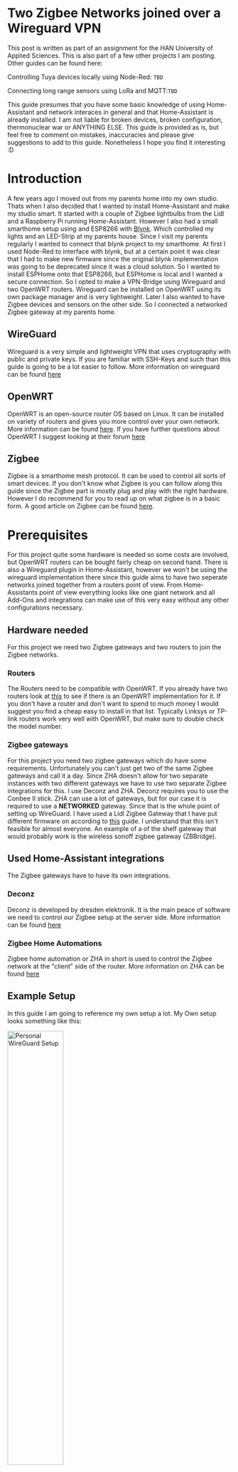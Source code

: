 # Two Zigbee Networks joined over a Wireguard VPN
This post is written as part of an assignment for the HAN University of Applied Sciences. This is also part of a few other projects I am posting.
Other guides can be found here:

Controlling Tuya devices locally using Node-Red: `TBD`

Connecting long range sensors using LoRa and MQTT:`TBD`

This guide presumes that you have some basic knowledge of using Home-Assistant and network interaces in general and that Home-Assistant is already installed. I am not liable for broken devices, broken configuration, thermonuclear war or ANYTHING ELSE. This guide is provided as is, but feel free to comment on mistakes, inaccuracies and please give suggestions to add to this guide. Nonetheless I hope you find it interesting :D

# Introduction

A few years ago I moved out from my parents home into my own studio. Thats when I also decided that I wanted to install Home-Assistant and make my studio smart. It started with a couple of Zigbee lightbulbs from the Lidl and a Raspberry Pi running Home-Assistant. However I also had a small smarthome setup using and ESP8266 with [Blynk](https://blynk.io/getting-started). Which controlled my lights and an LED-Strip at my parents house. Since I visit my parents regularly I wanted to connect that blynk project to my smarthome. At first I used Node-Red to interface with blynk, but at a certain point it was clear that I had to make new firmware since the original blynk implementation was going to be deprecated since it was a cloud solution. So I wanted to install ESPHome onto that ESP8266, but ESPHome is local and I wanted a secure connection. So I opted to make a VPN-Bridge using Wireguard and two OpenWRT routers. Wireguard can be installed on OpenWRT using its own package manager and is very lightweight. Later I also wanted to have Zigbee devices and sensors on the other side. So I connected a networked Zigbee gateway at my parents home.

## WireGuard
Wireguard is a very simple and lightweight VPN that uses cryptography with public and private keys. If you are familiar with SSH-Keys and such than this guide is going to be a lot easier to follow. More information on wireguard can be found [here](https://www.wireguard.com/)

## OpenWRT
OpenWRT is an open-source router OS based on Linux. It can be installed on variety of routers and gives you more control over your own network. More information can be found [here](https://openwrt.org/). If you have further questions about OpenWRT I suggest looking at their forum [here](https://forum.openwrt.org/)

## Zigbee
Zigbee is a smarthome mesh protocol. It can be used to control all sorts of smart devices. If you don't know what Zigbee is you can follow along this guide since the Zigbee part is mostly plug and play with the right hardware. However I do recommend for you to read up on what zigbee is in a basic form. A good article on Zigbee can be found [here](https://www.techtarget.com/iotagenda/definition/ZigBee).

# Prerequisites
For this project quite some hardware is needed so some costs are involved, but OpenWRT routers can be bought fairly cheap on second hand. There is also a Wireguard plugin in Home-Assistant, however we won't be using the wireguard implementation there since this guide aims to have two seperate networks joined together from a routers point of view. From Home-Assistants point of view everything looks like one giant network and all Add-Ons and integrations can make use of this very easy without any other configurations necessary.

## Hardware needed
For this project we need two Zigbee gateways and two routers to join the Zigbee networks.

### Routers
The Routers need to be compatible with OpenWRT. If you already have two routers look at [this](https://openwrt.org/supported_devices) to see if there is an OpenWRT implementation for it. If you don't have a router and don't want to spend to much money I would suggest you find a cheap easy to install in that list. Typically Linksys or TP-link routers work very well with OpenWRT, but make sure to double check the model number.

### Zigbee gateways
For this project you need two zigbee gateways which do have some requirements. Unfortunately you can't just get two of the same Zigbee gateways and call it a day. Since ZHA doesn't allow for two separate instances with two different gateways we have to use two separate Zigbee integrations for this. I use Deconz and ZHA. Deconz requires you to use the Conbee II stick. ZHA can use a lot of gateways, but for our case it is required to use a **NETWORKED** gateway. Since that is the whole point of setting up WireGuard. I have used a Lidl Zigbee Gateway that I have put different firmware on according to [this](https://paulbanks.org/projects/lidl-zigbee/ha/) guide. I understand that this isn't feasible for almost everyone. An example of a of the shelf gateway that would probably work is the wireless sonoff zigbee gateway (ZBBridge).

## Used Home-Assistant integrations
The Zigbee gateways have to have its own integrations.
### Deconz
Deconz is developed by dresden elektronik. It is the main peace of software we need to control our Zigbee setup at the server side. More information can be found [here](https://www.home-assistant.io/integrations/deconz/)
### Zigbee Home Automations
Zigbee home automation or ZHA in short is used to control the Zigbee network at the "client" side of the router. More information on ZHA can be found [here]()
## Example Setup
In this guide I am going to reference my own setup a lot. My Own setup looks something like this:

<img src="./pics/Network.png" alt="Personal WireGuard Setup" width="50%" height ="50%">

While wireguard itself doesn't use server and client terminology, but always talks about peers. This setup is using a "server client" configuration. Where the router in my studio is used as a "server". The only difference is that the Server needs a port directly to access the internet. However this is safe since all data is encrypted and there is no direct access from the outside to either routers.

I opted to do it in this way since the "client" peer is behind another router that is used by my parents. I have also set it up this way so I don't have access to my parents devices remotely from my studio and other smart devices since I respect their privacy.

Many thanks to the people who originally helped me on the OpenWRT Forums: [Gopten](https://forum.openwrt.org/u/gopten/summary) and [vgaetera](https://forum.openwrt.org/u/vgaetera/summary).
Link to the original thread where I asked on the OpenWRT forum can be found [here](https://forum.openwrt.org/t/connect-two-routers-with-a-vpn-over-the-internet/114216/4)

# Step 1 - Install OpenWRT
This step is highly dependent on your own setup. I recommend to visit the OpenWRT Supported devices page and look up your router and compatibility [here](https://openwrt.org/supported_devices) and look at the Table of Hardware Section. If you don't have a router yet I would suggest to get a compatible one and look at the installation steps first. It is easiest to get two of the same routers since that makes the installation process same twice.

## Example Setup
In my own setup I used two TP-Link Archer C7 (AC1750) Ver 5.0. The support page mentioned that the firmware can be installed using the firmware uploader in TP-Links own software. So that is what we will do. Do note that there are different versions of this router so keep that in mind everything from V2.0 to V5.0 should be fine. Just download the right one for your router. I have the V5.0 So that is what i'll be using

This tutorial on Youtube is for the Archer A7 but describes the same setup for using the TP-Link interface. If you prefer video you can watch it [here](https://www.youtube.com/watch?v=wrREvRUD9Ng) All credits go to **Behfor**.

The steps I used are the same but I will give a brief summary here:

1. Download the OpenWRT `factor.bin` and `sysupgrade.bin` for your router.
2. Go to your TP-Link Router page by going to the IP-Address of your router usually something like `192.168.0.1` or `192.168.1.1`
3. Go to `Advanced -> System Tools -> Firmware Upgrade` Upload the OpenWRT `factory.bin` and wait.
4. Go to the router page again `192.168.1.1` is standard for OpenWRT. And you should be greeted with a login prompt for OpenWRT. Set your password for OpenWRT
5. Go to `System -> Backup/ Flash Firmware -> Flash new firmware image` Here you should upload the `sysupgrade.bin`. OpenWRT should now be installed. Congratulations you have OpenWRT
6. Since you are going to connect the routers It is important that the IP-addresses that the routers are going to use are different for each network. Go to `Interfaces -> LAN -> Edit -> IPv4 Address` and change the ip address to something other than `192.168.1.X`.\
   For example you can use `192.168.2.1`. I use `192.168.3.1` since the `2`one is already in use in my own network.

# Step 2 - Install and Setup Wireguard
Installing Wireguard is probably the most difficult thing to do in this guide. This part is a mirror of [this](https://openwrt.org/docs/guide-user/services/vpn/wireguard/server) guide. But I am aiming to give some more explanation on what this guide is doing. Feel free to correct any information that might be wrong. 

So I am going to give some explanation on what we are doing here. You can skip this, but I would not recommend it. Wireguard uses a public and private key cryptography combination in order for secure communication between peers. Every peer has its own pair of  aprivate key and a public key. This kind of cryptography is also used very widely in SSH and HTTPS for example. Additionally we are also going to generate a pre-shared key for a layer of extra security. While it is not necessary it is not harder to add this to the setup and is also used in the guide above

**WARNING DO NOT SHARE THE PRIVATE AND PRESHARED KEYS THAT ARE ABOUT TO BE GENERATEd. DO NOT POST THEM. DO NOT SEND THEM OVER THE INTERNET. THE BEST METHOD IS STORE THEM LOCALLY OR EVEN WRITE THEM DOWN BY HAND AND ERASE THEM LATER. LEAKING THESE KEYS WILL DEFEAT THE POINT OF SECURITY**

Before we are going to place both routers at different locations connected to the internet. I Would suggest to connect the routers first and later change the IP-Address for where wireguard has to connect to. This way you don't have to move or drive somewhere everytime something goes wrong.\
Every Step here is described by using the commandline of OpenWRT. So we have to enable SSH so we have access to our router from a pc.\
To enable SSH in the routers interface we go to `System -> Administration -> SSH Acess` Here you can turn on SSH access.\
**DO NOT SET YOUR ACCESS TO WAN ON PORT 22 WITHOUT A PASSWORD.**\
Set the `Interface` to `lan` and choose a port. Port `22` is standard. Tick `Allow SSH password authentication` and `Allow root logins with password`. We are only logging in from our own network. Beware that anyone who know the password of your router and is connected to your Wifi or Ethernet can login into your router this way.

Open up a terminal client on Windows,Mac or Linux and type in `ssh root@"Your routers ip-address"` Most of the time it will look like this `ssh root@192.168.1.1`\
Type your password and you should be welcomed by something like this. (I have obfuscated some information)

```bash
BusyBox vX.XX (XXXX-XX-XX XX:XX:XX UTC) built-in shell (ash)

  _______                     ________        __
 |       |.-----.-----.-----.|  |  |  |.----.|  |_
 |   -   ||  _  |  -__|     ||  |  |  ||   _||   _|
 |_______||   __|_____|__|__||________||__|  |____|
          |__| W I R E L E S S   F R E E D O M
 -----------------------------------------------------
 OpenWrt XX.XX.X, ....
 -----------------------------------------------------
root@OpenWrt:~#
```
From here we can move to either client or server setup.
## Server Setup:
1.  We have to update our packages and install wireguard. OpenWRT has its own package manager `opkg`\
    To do this we have to enter:
    ```bash
    opkg update
    opkg install wireguard-tools    
    ```
    This can also be done in the router interface by going to `System -> Software` And looking for the package name there

2.  Next we need to enter the configuration parameters. Here we are defining some environment variables we are going to use later
    ```bash
    VPN_IF="vpn"
    VPN_PORT="51820"
    VPN_ADDR="192.168.9.1/24"
    VPN_ADDR6="fd00:9::1/64"
    ```
    You can also write them down. Would not recommend it though.

3.  Now we need to generate keys. **Be careful with sharing these keys**\
    ```bash
    # Generate keys
    umask go=
    wg genkey | tee wgserver.key | wg pubkey > wgserver.pub
    wg genkey | tee wgclient.key | wg pubkey > wgclient.pub
    wg genpsk > wgclient.psk
    
    # Server private key
    VPN_KEY="$(cat wgserver.key)"
    
    # Pre-shared key
    VPN_PSK="$(cat wgclient.psk)"
    
    # Client public key
    VPN_PUB="$(cat wgclient.pub)"
    ```
    These keys cannot be generated in the interface.
    Print the keys out to the terminal by using `cat wgclient.psk` and `cat wgclient.pub`. Store these keys we are going to need them for the client setup. Leave `wgserver.key` alone this is private key and should **NEVER** be shared.

4.  Now we are going to set firewall rules. 
    These can be set by using
    ```bash
    uci rename firewall.@zone[0]="lan"
    uci rename firewall.@zone[1]="wan"
    uci del_list firewall.lan.network="${VPN_IF}"
    uci add_list firewall.lan.network="${VPN_IF}"
    uci -q delete firewall.wg
    uci set firewall.wg="rule"
    uci set firewall.wg.name="Allow-WireGuard"
    uci set firewall.wg.src="wan"
    uci set firewall.wg.dest_port="${VPN_PORT}"
    uci set firewall.wg.proto="udp"
    uci set firewall.wg.target="ACCEPT"
    uci commit firewall
    /etc/init.d/firewall restart
    ```
    These can also be set from the router interface by going to `Network -> Firewall -> Add` and filling in the fields by hand.

5.  We now have configure the network settings for keys and peers
    ```bash
    # Configure network
    uci -q delete network.${VPN_IF}
    uci set network.${VPN_IF}="interface"
    uci set network.${VPN_IF}.proto="wireguard"
    uci set network.${VPN_IF}.private_key="${VPN_KEY}"
    uci set network.${VPN_IF}.listen_port="${VPN_PORT}"
    uci add_list network.${VPN_IF}.addresses="${VPN_ADDR}"
    uci add_list network.${VPN_IF}.addresses="${VPN_ADDR6}"
    
    # Add VPN peers
    uci -q delete network.wgclient
    uci set network.wgclient="wireguard_${VPN_IF}"
    uci set network.wgclient.public_key="${VPN_PUB}"
    uci set network.wgclient.preshared_key="${VPN_PSK}"
    uci add_list network.wgclient.allowed_ips="${VPN_ADDR%.*}.2/32"
    uci add_list network.wgclient.allowed_ips="${VPN_ADDR6%:*}:2/128"
    uci commit network
    /etc/init.d/network restart
    ```
    These can also be set from the router interface by going to `Network -> Interface -> Add new interface...` and filling in the fields by hand.

    Server setup is now done. We can move on to the client setup

## Client Setup

1.  Make sure to have to also update and install wireguard according to step 1 of the Server setup

2.  Find the server ip address of your router. If your router is already at another location. Get the internet IP-Address. If you have connected the router locally you can just use the designated IP-Address from earlier for example I use `192.168.3.1` , but note that 
    you have to change this later\
    In the command below this IP-address is referred as `SERVER_ADDRESS`.\
    __TIP:__ If your server router is attached to the same network as your Home-Assistant installation and you use DuckDNS as an URL you can also use that address. If your IP-address ever changes you only have to update your DuckDNS server and reboot your router.
    
    ```bash
    VPN_IF="vpn"
    VPN_SERV="SERVER_ADDRESS"
    VPN_PORT="51820"
    VPN_ADDR="192.168.9.2/24"
    VPN_ADDR6="fd00:9::2/64"
    ```
3.  Here we are going to generate some new keys and add the `Pre-Shared key` and `Public key` we obtained earlier. This differs a bit from the OpenWRT client guide since they presume that the keys are not yes generated\
    Generate a private and public keypair for the client and put the previous stored pre-shared and public-key into their own files. Note that the key needs to be between the quotation marks `""`.
    ```bash
    umask go=
    wg genkey | tee wgclient.key | wg pubkey > wgclient.pub
    echo "PRE_SHARED KEY"    | tee wgclient.psk
    echo "SERVER PUBLIC KEY" | tee wgserver.pub
 
    # Client private key
    VPN_KEY="$(cat wgclient.key)"
 
    # Pre-shared key
    VPN_PSK="$(cat wgclient.psk)"
 
    # Server public key
    VPN_PUB="$(cat wgserver.pub)"
    ```
4.  Next we are going to generate the firewall rules
    ```bash
    # Configure firewall
    uci rename firewall.@zone[0]="lan"
    uci rename firewall.@zone[1]="wan"
    uci del_list firewall.wan.network="${VPN_IF}"
    uci add_list firewall.wan.network="${VPN_IF}"
    uci commit firewall
    /etc/init.d/firewall restart
    ```
    These can also be set from the router interface by going to `Network -> Firewall -> Add` and filling in the fields by hand.

5.  Finally we establish the connection
    ```bash
    # Configure network
    uci -q delete network.${VPN_IF}
    ci set network.${VPN_IF}="interface"
    uci set network.${VPN_IF}.proto="wireguard"
    uci set network.${VPN_IF}.private_key="${VPN_KEY}"
    uci add_list network.${VPN_IF}.addresses="${VPN_ADDR}"
    uci add_list network.${VPN_IF}.addresses="${VPN_ADDR6}"
 
    # Add VPN peers
    uci -q delete network.wgserver
    uci set network.wgserver="wireguard_${VPN_IF}"
    uci set network.wgserver.public_key="${VPN_PUB}"
    uci set network.wgserver.preshared_key="${VPN_PSK}"
    uci set network.wgserver.endpoint_host="${VPN_SERV}"
    uci set network.wgserver.endpoint_port="${VPN_PORT}"
    uci set network.wgserver.route_allowed_ips="1"
    uci set network.wgserver.persistent_keepalive="25"
    ```
    Note these next commands give access to **ALL** ip's from the client side and route all traffic through it. If we dont want that use the other option replace the IP-Address by the local IP-Adresses from the server for example `192.168.1.0/24`
    ```bash
    uci add_list network.wgserver.allowed_ips="0.0.0.0/0"
    uci add_list network.wgserver.allowed_ips="::/0"
    uci commit network
    /etc/init.d/network restart
    ```
6.  Go back to the Server router and add the Allowed IP's in the interface by going to `Network -> Interfaces -> VPN -> Edit -> Allowed IPs`\
    Enter the Local IP-Address range for the client router for me that is `192.168.3.0/24`

    You Now should have a connection. Test this by trying to go the routers page or by pinging a device that is on the other side of the connection.
# Step 3 - Setup Zigbee Networks
This part is fairly straightforward since the networks are now joined almost as a single network and IP-Addresses are easily reachable from both side.

On the side were Home-Assistant is active install the Conbee II stick into deconz. The next steps are for a Home-Assistant installation on a Raspberry Pi(4)
1. Insert the Conbee II stick into a usb-port
2. Install the deCONZ add on from the add on store
3. Select the Conbee II stick. In the Add on configuration
4. Go to the deCONZ intergration and setup a username an password for the stick
5. Now you can add Zigbee Devices

For the side of your client
1. Connect the Zigbee Gateway to your Wifi or Ethernet.
2. Set the IP-Address static. You can easily do this in the OpenWRT interface. By going to the home page and look for the gateway and click `set static`
3. Note the IP-Address the gateway has
4. Go to Home-Assistant and go to `Settings -> Devices & Services -> Add integration`
5. Select `Zigbee Home Automation`\
The next step depends on the Zigbee gateway you have bought. For me it was the following settings
6. `Serial Device Path` is `Enter Manually`
7. `Radio Type` is `EZSP`
8. `Serial device path` is `socket://IP_ADDRESS_OF_GATEWAY:8888` which for me specifically is `socket://192.168.3.2:8888`
9. `port speed` is `57600`

Now you can connect your Zigbee devices as if it was locally installed. Just choose deCONZ or ZHA.